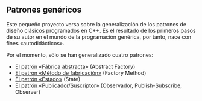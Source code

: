 ## Patrones genéricos

Este pequeño proyecto versa sobre la generalización de los patrones de diseño clásicos programados en C++. Es el resultado de los primeros pasos de su autor en el mundo de la programación genérica, por tanto, nace con fines «autodidácticos».

Por el momento, sólo se han generalizado cuatro patrones:
  - [El patrón «Fábrica abstracta»](doc/ABSTRACT-FACTORY.md) (Abstract Factory)
  - [El patrón «Método de fabricación»](doc/FACTORY-METHOD.md) (Factory Method)
  - [El patrón «Estado»](doc/STATE.md) (State)
  - [El patrón «Publicador/Suscriptor»](doc/PUBLISH-SUBSCRIBE.md) (Observador, Publish-Subscribe, Observer)
